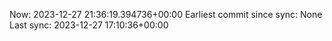 Now: 2023-12-27 21:36:19.394736+00:00 Earliest commit since sync: None Last sync: 2023-12-27 17:10:36+00:00
